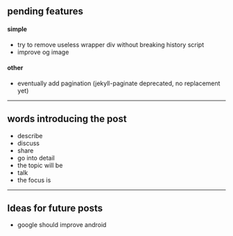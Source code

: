 ## pending features

#### simple
- try to remove useless wrapper div without breaking history script
- improve og image

#### other
- eventually add pagination (jekyll-paginate deprecated, no replacement yet)

___

## words introducing the post

- describe
- discuss
- share
- go into detail
- the topic will be
- talk
- the focus is

___

## Ideas for future posts

- google should improve android
